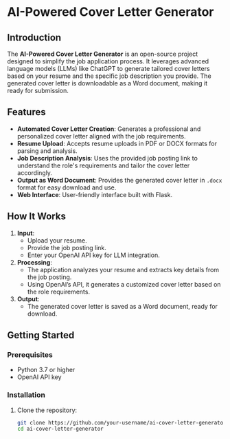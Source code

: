 # AI-Powered Cover Letter Generator

## Introduction

The **AI-Powered Cover Letter Generator** is an open-source project designed to simplify the job application process. It leverages advanced language models (LLMs) like ChatGPT to generate tailored cover letters based on your resume and the specific job description you provide. The generated cover letter is downloadable as a Word document, making it ready for submission.

## Features

- **Automated Cover Letter Creation**: Generates a professional and personalized cover letter aligned with the job requirements.
- **Resume Upload**: Accepts resume uploads in PDF or DOCX formats for parsing and analysis.
- **Job Description Analysis**: Uses the provided job posting link to understand the role's requirements and tailor the cover letter accordingly.
- **Output as Word Document**: Provides the generated cover letter in `.docx` format for easy download and use.
- **Web Interface**: User-friendly interface built with Flask.

## How It Works

1. **Input**:
   - Upload your resume.
   - Provide the job posting link.
   - Enter your OpenAI API key for LLM integration.
2. **Processing**:
   - The application analyzes your resume and extracts key details from the job posting.
   - Using OpenAI’s API, it generates a customized cover letter based on the role requirements.
3. **Output**:
   - The generated cover letter is saved as a Word document, ready for download.

## Getting Started

### Prerequisites

- Python 3.7 or higher
- OpenAI API key


### Installation

1. Clone the repository:
   ```bash
   git clone https://github.com/your-username/ai-cover-letter-generator.git
   cd ai-cover-letter-generator
